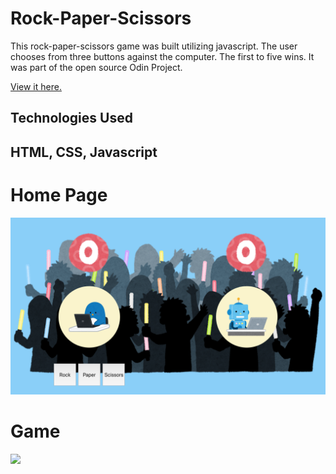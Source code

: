 # Rock-Paper-Scissors

This rock-paper-scissors game was built utilizing javascript. The user chooses from three buttons against the computer. The first to five wins.
It was part of the open source Odin Project. 

<a href="https://ricardo-gonzalez-villegas.github.io/rock-paper-scissors/">View it here.</a>

<h2>Technologies Used<h2/>
<p>HTML, CSS, Javascript</p>

<h1>Home Page</h1>

<img src="/img/home_page.png"/>

<h1>Game</h1>

<img src="/img/game.gif" />


 
